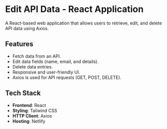 # Edit API Data - React Application

A React-based web application that allows users to retrieve, edit, and delete API data using Axios.

## Features

- Fetch data from an API.
- Edit data fields (name, email, and details).
- Delete data entries.
- Responsive and user-friendly UI.
- Axios is used for API requests (GET, POST, DELETE).

## Tech Stack

- **Frontend**: React
- **Styling**: Tailwind CSS
- **HTTP Client**: Axios
- **Hosting**: Netlify
